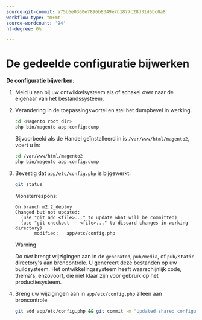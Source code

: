 ```yaml
---
source-git-commit: a75b6e0360e7896b8349e7b1877c28d31d5bc0a8
workflow-type: tm+mt
source-wordcount: '94'
ht-degree: 0%

---
```

# De gedeelde configuratie bijwerken

**De configuratie bijwerken**:

1. Meld u aan bij uw ontwikkelsysteem als of schakel over naar de eigenaar van het bestandssysteem.

1. Verandering in de toepassingswortel en stel het dumpbevel in werking.

   ```bash
   cd <Magento root dir>
   php bin/magento app:config:dump
   ```

   Bijvoorbeeld als de Handel geïnstalleerd in is `/var/www/html/magento2`, voert u in:

   ```bash
   cd /var/www/html/magento2
   php bin/magento app:config:dump
   ```

1. Bevestig dat `app/etc/config.php` is bijgewerkt.

   ```bash
   git status
   ```

   Monsterrespons:

   ```terminal
   On branch m2.2_deploy
   Changed but not updated:
     (use "git add <file>..." to update what will be committed)
     (use "git checkout -- <file>..." to discard changes in working directory)
          modified:   app/etc/config.php
   ```

   >[!WARNING]
   >
   >Do _niet_ brengt wijzigingen aan in de `generated`, `pub/media`, of `pub/static` directory&#39;s aan broncontrole. U genereert deze bestanden op uw buildsysteem. Het ontwikkelingssysteem heeft waarschijnlijk code, thema&#39;s, enzovoort, die niet klaar zijn voor gebruik op het productiesysteem.

1. Breng uw wijzigingen aan in `app/etc/config.php` alleen aan broncontrole.

   ```bash
   git add app/etc/config.php && git commit -m "Updated shared configuration" && git push mconfig m2.2_deploy
   ```
